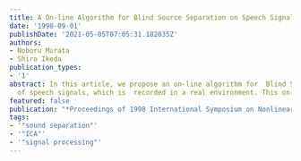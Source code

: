 ```yaml
---
title: A On-line Algorithm for Blind Source Separation on Speech Signals
date: '1998-09-01'
publishDate: '2021-05-05T07:05:31.182035Z'
authors:
- Noboru Murata
- Shiro Ikeda
publication_types:
- '1'
abstract: In this article, we propose an on-line algorithm for  Blind Source Separation
  of speech signals, which is  recorded in a real environment. This on-line algorithm  makes it possible to trace the changing environment.  The idea is to apply some on-line algorithm in the time-frequency domain. We show some results of  experiments.
featured: false
publication: "*Proceedings of 1998 International Symposium on Nonlinear Theory and its Applications (NOLTA'98)*"
tags:
- '"sound separation"'
- '"ICA"'
- '"signal processing"'
---
```


